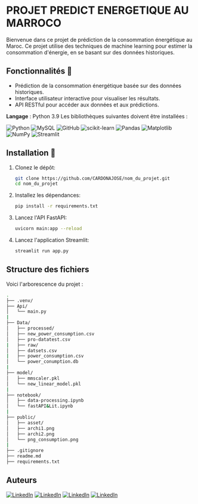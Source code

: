 
# PROJET PREDICT ENERGETIQUE AU MARROCO

Bienvenue dans ce projet de prédiction de la consommation énergétique au Maroc. Ce projet utilise des techniques de machine learning pour estimer la consommation d'énergie, en se basant sur des données historiques.

## Fonctionnalités 🌟
- Prédiction de la consommation énergétique basée sur des données historiques.
- Interface utilisateur interactive pour visualiser les résultats.
- API RESTful pour accéder aux données et aux prédictions.

**Langage** : Python 3.9
Les bibliothèques suivantes doivent être installées :

![Python](https://img.shields.io/badge/python-3670A0?style=for-the-badge&logo=python&logoColor=ffdd54)
![MySQL](https://img.shields.io/badge/mysql-4479A1.svg?style=for-the-badge&logo=mysql&logoColor=white)
![GitHub](https://img.shields.io/badge/github-%23121011.svg?style=for-the-badge&logo=github&logoColor=white)
![scikit-learn](https://img.shields.io/badge/scikit--learn-%23F7931E.svg?style=for-the-badge&logo=scikit-learn&logoColor=white)
![Pandas](https://img.shields.io/badge/pandas-%23150458.svg?style=for-the-badge&logo=pandas&logoColor=white)
![Matplotlib](https://img.shields.io/badge/Matplotlib-%23ffffff.svg?style=for-the-badge&logo=Matplotlib&logoColor=black)
![NumPy](https://img.shields.io/badge/numpy-%23013243.svg?style=for-the-badge&logo=numpy&logoColor=white)
![Streamlit](https://img.shields.io/badge/Streamlit-%23ffffff.svg?style=for-the-badge&logo=Streamlit&logoColor=black)


## Installation 🔧
1. Clonez le dépôt:
   ```bash
   git clone https://github.com/CARDONAJOSE/nom_du_projet.git
   cd nom_du_projet
   ```

2. Installez les dépendances:
   ```bash
   pip install -r requirements.txt
   ```

3. Lancez l'API FastAPI:
   ```bash
   uvicorn main:app --reload
   ```

4. Lancez l'application Streamlit:
   ```bash
   streamlit run app.py
   ```

## Structure des fichiers

Voici l'arborescence du projet :

```bash
.
├── .venv/
├── Api/
│   └── main.py
|
├── Data/
│   ├── processed/
│   ├── new_power_consumption.csv
│   ├── pro-datatest.csv
|   ├── raw/
│   ├── datsets.csv
|   ├── power_consumption.csv
│   └── power_conumption.db
|
├── model/
│   ├── mmscaler.pkl
│   └── new_linear_model.pkl
|
├── notebook/
│   ├── data-processing.ipynb
│   └── fastAPI&Lit.ipynb
|
├── public/
│   ├── asset/
│   ├── archi1.png
│   ├── archi2.png
│   └── png_consumption.png
|
├── .gitignore
├── readme.md
├── requirements.txt
```
## Auteurs

[![LinkedIn](https://img.shields.io/badge/linkedin-%230077B5.svg?style=for-the-badge&logo=linkedin&logoColor=white)](https://www.linkedin.com/in/jose-fabian-cardona-hernandez/)
[![LinkedIn](https://img.shields.io/badge/linkedin-%230077B5.svg?style=for-the-badge&logo=linkedin&logoColor=white)](https://www.linkedin.com/in/yann-paaeho/)
[![LinkedIn](https://img.shields.io/badge/linkedin-%230077B5.svg?style=for-the-badge&logo=linkedin&logoColor=white)](https://www.linkedin.com/in/jules-ndiaye-53b52b170/)
[![LinkedIn](https://img.shields.io/badge/linkedin-%230077B5.svg?style=for-the-badge&logo=linkedin&logoColor=white)](https://www.linkedin.com/in/jose-fabian-cardona-hernandez/)